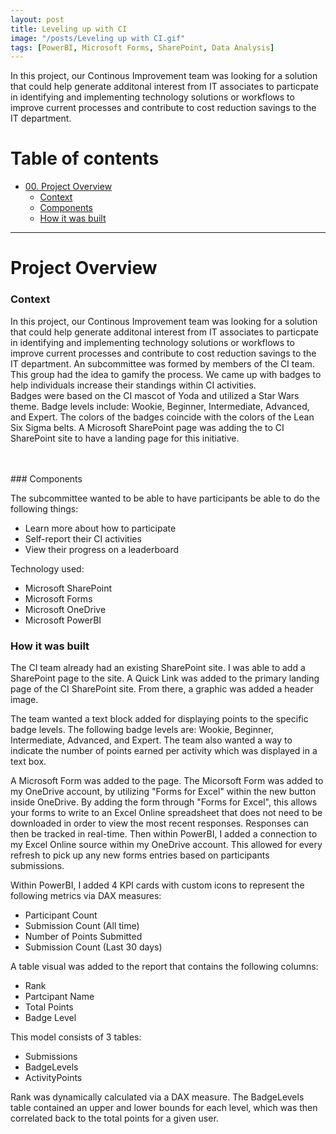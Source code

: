 ```yaml
---
layout: post
title: Leveling up with CI
image: "/posts/Leveling up with CI.gif"
tags: [PowerBI, Microsoft Forms, SharePoint, Data Analysis]
---
```


In this project, our Continous Improvement team was looking for a solution that could help generate additonal interest from IT associates to particpate in identifying and implementing technology solutions or workflows to improve current processes and contribute to cost reduction savings to the IT department.

# Table of contents

- [00. Project Overview](#overview-main)
    - [Context](#overview-context)
    - [Components](#overview-actions)
    - [How it was built](#overview-results)

___

# Project Overview  <a name="overview-main"></a>

### Context <a name="overview-context"></a>

In this project, our Continous Improvement team was looking for a solution that could help generate additonal interest from IT associates to particpate in identifying and implementing technology solutions or workflows to improve current processes and contribute to cost reduction savings to the IT department.  An subcommittee was formed by members of the CI team.  This group had the idea to gamify the process.  We came up with badges to help individuals increase their standings within CI activities.  
Badges were based on the CI mascot of Yoda and utilized a Star Wars theme. Badge levels include: Wookie, Beginner, Intermediate, Advanced, and Expert. The colors of the badges coincide with the colors of the Lean Six Sigma belts. A Microsoft SharePoint page was adding the to CI SharePoint site to have a landing page for this initiative. 

<br>
<br>
### Components <a name="overview-actions"></a>

The subcommittee wanted to be able to have participants be able to do the following things:
* Learn more about how to participate
* Self-report their CI activities
* View their progress on a leaderboard

Technology used:
* Microsoft SharePoint
* Microsoft Forms 
* Microsoft OneDrive
* Microsoft PowerBI

### How it was built <a name="overview-results"></a>

The CI team already had an existing SharePoint site. I was able to add a SharePoint page to the site.  A Quick Link was added to the primary landing page of the CI SharePoint site.  From there, a graphic was added a header image.  

The team wanted a text block added for displaying points to the specific badge levels.  The following badge levels are: Wookie, Beginner, Intermediate, Advanced, and Expert. The team also wanted a way to indicate the number of points earned per activity which was displayed in a text box. 

A Microsoft Form was added to the page.  The Micorsoft Form was added to my OneDrive account, by utilizing "Forms for Excel" within the new button inside OneDrive.  By adding the form through "Forms for Excel", this allows your forms to write to an Excel Online spreadsheet that does not need to be downloaded in order to view the most recent responses.  Responses can then be tracked in real-time.
Then within PowerBI, I added a connection to my Excel Online source within my OneDrive account.  This allowed for every refresh to pick up any new forms entries based on participants submissions.

Within PowerBI, I added 4 KPI cards with custom icons to represent the following metrics via DAX measures:
* Participant Count
* Submission Count (All time)
* Number of Points Submitted
* Submission Count (Last 30 days)

A table visual was added to the report that contains the following columns:
* Rank
* Partcipant Name
* Total Points
* Badge Level

This model consists of 3 tables:
* Submissions
* BadgeLevels
* ActivityPoints

Rank was dynamically calculated via a DAX measure.  The BadgeLevels table contained an upper and lower bounds for each level, which was then correlated back to the total points for a given user. 

<br>
<br>


